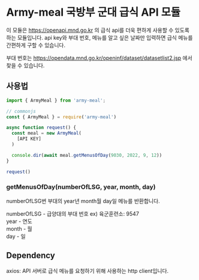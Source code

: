 # Army-meal 국방부 군대 급식 API 모듈
이 모듈은 https://openapi.mnd.go.kr 의 급식 api를 더욱 편하게 사용할 수 있도록 하는 모듈입니다.
api key와 부대 번호, 메뉴를 알고 싶은 날짜만 입력하면 급식 메뉴를 간편하게 구할 수 있습니다.

부대 번호는 https://opendata.mnd.go.kr/openinf/dataset/datasetlist2.jsp 에서 찾을 수 있습니다.
## 사용법

``` typescript
import { ArmyMeal } from 'army-meal';

// commonjs
const { ArmyMeal } = require('army-meal')

async function request() {
  const meal = new ArmyMeal(
    [API KEY]
  )

  console.dir(await meal.getMenusOfDay(9030, 2022, 9, 12))
}

request()
```

### getMenusOfDay(numberOfLSG, year, month, day)

numberOfLSG번 부대의 year년 month월 day일 메뉴를 반환합니다.

numberOfLSG - 급양대의 부대 번호 ex) 육군훈련소: 9547 <br>
year - 연도 <br>
month - 월 <br>
day - 일 <br>

## Dependency
axios: API 서버로 급식 메뉴를 요청하기 위해 사용하는 http client입니다.
